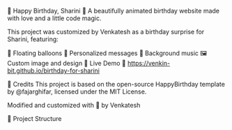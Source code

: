 🎂 Happy Birthday, Sharini 🎉
A beautifully animated birthday website made with love and a little code magic.

This project was customized by Venkatesh as a birthday surprise for Sharini, featuring:

🎈 Floating balloons
💬 Personalized messages
🎵 Background music
🖼️ Custom image and design
📌 Live Demo
🔗 https://venkin-bit.github.io/birthday-for-sharini

🧡 Credits
This project is based on the open-source HappyBirthday template
by @fajarghifar, licensed under the MIT License.

Modified and customized with 💖 by Venkatesh

📂 Project Structure
